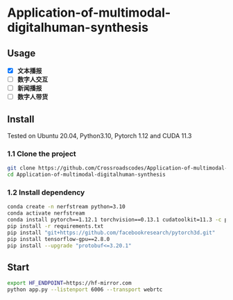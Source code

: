 # Application-of-multimodal-digitalhuman-synthesis
## Usage
- [x] **文本播报**
- [ ] **数字人交互**
- [ ] **新闻播报**
- [ ] **数字人带货**
## Install
Tested on Ubuntu 20.04, Python3.10, Pytorch 1.12 and CUDA 11.3
### 1.1 Clone the project
```bash
git clone https://github.com/Crossroadscodes/Application-of-multimodal-digitalhuman-synthesis.git
cd Application-of-multimodal-digitalhuman-synthesis
```
### 1.2 Install dependency
```bash
conda create -n nerfstream python=3.10
conda activate nerfstream
conda install pytorch==1.12.1 torchvision==0.13.1 cudatoolkit=11.3 -c pytorch
pip install -r requirements.txt
pip install "git+https://github.com/facebookresearch/pytorch3d.git"
pip install tensorflow-gpu==2.8.0
pip install --upgrade "protobuf<=3.20.1"
```
## Start
```bash
export HF_ENDPOINT=https://hf-mirror.com
python app.py --listenport 6006 --transport webrtc
```

